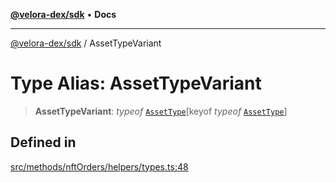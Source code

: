 [**@velora-dex/sdk**](../README.md) • **Docs**

***

[@velora-dex/sdk](../globals.md) / AssetTypeVariant

# Type Alias: AssetTypeVariant

> **AssetTypeVariant**: *typeof* [`AssetType`](../variables/AssetType.md)\[keyof *typeof* [`AssetType`](../variables/AssetType.md)\]

## Defined in

[src/methods/nftOrders/helpers/types.ts:48](https://github.com/VeloraDEX/sdk/blob/feat/extend_delta_orders_filtering/src/methods/nftOrders/helpers/types.ts#L48)
